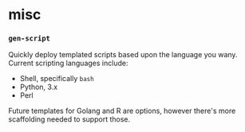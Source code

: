 # misc

### `gen-script`

Quickly deploy templated scripts based upon the language you wany. Current
scripting languages include:

* Shell, specifically `bash`
* Python, 3.x
* Perl

Future templates for Golang and R are options, however there's more scaffolding
needed to support those.

